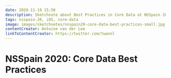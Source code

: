 ```yaml
---
date: 2020-11-19 15:50
description: Sketchnote about Best Practices in Core Data at NSSpain 2020
tags: nsspain-20, iOS, core-data
image: images/sketchnotes/nsspain20-core-data-best-practices-small.jpg
contentCreator: Antoine van der Lee
linkToContentCreator: https://twitter.com/twannl
---
```


# NSSpain 2020: Core Data Best Practices
